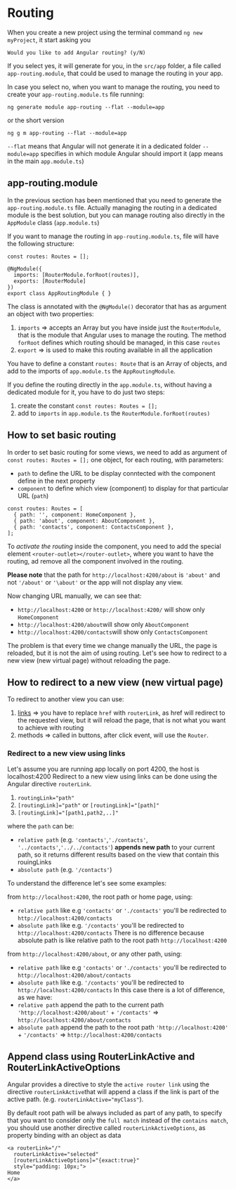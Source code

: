 # Routing

When you create a new project using the terminal command `ng new myProject`, it start asking you

```
Would you like to add Angular routing? (y/N)
```

If you select yes, it will generate for you, in the `src/app` folder, a file called `app-routing.module`, that could be used to manage the routing in your app.

In case you select no, when you want to manage the routing, you need to create your `app-routing.module.ts` file running:

```
ng generate module app-routing --flat --module=app
```

or the short version

```
ng g m app-routing --flat --module=app
```

`--flat` means that Angular will not generate it in a dedicated folder
`--module=app` specifies in which module Angular should import it (app means in the main `app.module.ts`)

## app-routing.module

In the previous section has been mentioned that you need to generate the `app-routing.module.ts` file. Actually managing the routing in a dedicated module is the best solution, but you can manage routing also directly in the `AppModule` class (`app.module.ts`)

If you want to manage the routing in `app-routing.module.ts`, file will have the following structure:

```
const routes: Routes = [];

@NgModule({
  imports: [RouterModule.forRoot(routes)],
  exports: [RouterModule]
})
export class AppRoutingModule { }
```

The class is annotated with the `@NgModule()` decorator that has as argument an object with two properties:

1. `imports` => accepts an Array but you have inside just the `RouterModule`, that is the module that Angular uses to manage the routing. The method `forRoot` defines which routing should be managed, in this case `routes`
2. `export` => is used to make this routing available in all the application

You have to define a constant `routes: Route` that is an Array of objects, and add to the imports of `app.module.ts` the `AppRoutingModule`.

If you define the routing directly in the `app.module.ts`, without having a dedicated module for it, you have to do just two steps:

1. create the constant `const routes: Routes = [];`
2. add to `imports` in `app.module.ts` the `RouterModule.forRoot(routes)`

## How to set basic routing

In order to set basic routing for some views, we need to add as argument of `const routes: Routes = [];` one object, for each routing, with parameters:

- `path` to define the URL to be display conntected with the component define in the next property
- `component` to define which view (component) to display for that particular URL (`path`)

```
const routes: Routes = [
  { path: '', component: HomeComponent },
  { path: 'about', component: AboutComponent },
  { path: 'contacts', component: ContactsComponent },
];
```

To _activate the routing_ inside the component, you need to add the special element `<router-outlet></router-outlet>`, where you want to have the routing, ad remove all the component involved in the routing.

**Please note** that the path for `http://localhost:4200/about` is `'about'` and not `'/about'` or `'\about'` or the app will not display any view.

Now changing URL manually, we can see that:

- `http://localhost:4200` or `http://localhost:4200/` will show only `HomeComponent`
- `http://localhost:4200/about`will show only `AboutComponent`
- `http://localhost:4200/contacts`will show only `ContactsComponent`

The problem is that every time we change manually the URL, the page is reloaded, but it is not the aim of using routing. Let's see how to redirect to a new view (new virtual page) without reloading the page.

## How to redirect to a new view (new virtual page)

To redirect to another view you can use:

1. [links](#redirect-to-a-new-view-using-links) => you have to replace `href` with `routerLink`, as href will redirect to the requested view, but it will reload the page, that is not what you want to achieve with routing
2. methods => called in buttons, after click event, will use the `Router`.

### Redirect to a new view using links

Let's assume you are running app locally on port 4200, the host is localhost:4200
Redirect to a new view using links can be done using the Angular directive `routerLink`.

1. `routingLink="path"`
2. `[routingLink]="path"` or `[routingLink]="[path]"`
3. `[routingLink]="[path1,path2,..]"`

where the `path` can be:

- `relative path` (e.g. `'contacts'`,`'./contacts'`, `'../contacts'`,`'../../contacts'`) **appends new path** to your current path, so it returns different results based on the view that contain this rouingLinks
- `absolute path` (e.g. `'/contacts'`)

To understand the difference let's see some examples:

from `http://localhost:4200`, the root path or home page, using:

- `relative path` like e.g `'contacts'` or `'./contacts'` you'll be redirected to `http://localhost:4200/contacts`
- `absolute path` like e.g. `'/contacts'` you'll be redirected to `http://localhost:4200/contacts`
  There is no difference because absolute path is like relative path to the root path `http://localhost:4200`

from `http://localhost:4200/about`, or any other path, using:

- `relative path` like e.g `'contacts'` or `'./contacts'` you'll be redirected to `http://localhost:4200/about/contacts`
- `absolute path` like e.g. `'/contacts'` you'll be redirected to `http://localhost:4200/contacts`
  In this case there is a lot of difference, as we have:
- `relative path` append the path to the current path `'http://localhost:4200/about'` + `'/contacts'` => `http://localhost:4200/about/contacts`
- `absolute path` append the path to the root path `'http://localhost:4200'` + `'/contacts'` => `http://localhost:4200/contacts`

## Append class using RouterLinkActive and RouterLinkActiveOptions

Angular provides a directive to style the `active router link` using the directive `routerLinkActive`that will append a class if the link is part of the active path. (e.g. `routerLinkActive="myClass"`).

By default root path will be always included as part of any path, to specify that you want to consider only the `full match` instead of the `contains match`, you should use another directive called `routerLinkActiveOptions`, as property binding with an object as data

```
<a routerLink="/"
  routerLinkActive="selected"
  [routerLinkActiveOptions]="{exact:true}"
  style="padding: 10px;">
Home
</a>
```
